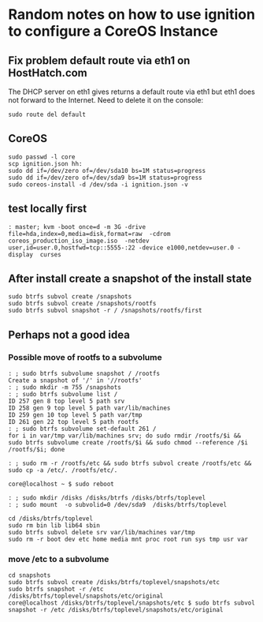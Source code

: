 # Random notes on how to use ignition to configure a CoreOS Instance

## Fix problem default route via eth1 on HostHatch.com

The DHCP server on eth1 gives returns a default route via eth1 but eth1 does not forward to the Internet.
Need to delete it on the console:

	sudo route del default

## CoreOS
	sudo passwd -l core
	scp ignition.json hh:
	sudo dd if=/dev/zero of=/dev/sda10 bs=1M status=progress
	sudo dd if=/dev/zero of=/dev/sda9 bs=1M status=progress
	sudo coreos-install -d /dev/sda -i ignition.json -v

## test locally first

	: master; kvm -boot once=d -m 3G -drive file=hda,index=0,media=disk,format=raw  -cdrom coreos_production_iso_image.iso  -netdev user,id=user.0,hostfwd=tcp::5555-:22 -device e1000,netdev=user.0 -display  curses

## After install create a snapshot of the install state
	sudo btrfs subvol create /snapshots
	sudo btrfs subvol create /snapshots/rootfs
	sudo btrfs subvol snapshot -r / /snapshots/rootfs/first





## Perhaps not a good idea

### Possible move of rootfs to a subvolume

	: ; sudo btrfs subvolume snapshot / /rootfs
	Create a snapshot of '/' in '//rootfs'
	: ; sudo mkdir -m 755 /snapshots
	: ; sudo btrfs subvolume list /
	ID 257 gen 8 top level 5 path srv
	ID 258 gen 9 top level 5 path var/lib/machines
	ID 259 gen 10 top level 5 path var/tmp
	ID 261 gen 22 top level 5 path rootfs
	: ; sudo btrfs subvolume set-default 261 /
	for i in var/tmp var/lib/machines srv; do sudo rmdir /rootfs/$i && sudo btrfs subvolume create /rootfs/$i && sudo chmod --reference /$i /rootfs/$i; done

	: ; sudo rm -r /rootfs/etc && sudo btrfs subvol create /rootfs/etc && sudo cp -a /etc/. /rootfs/etc/.

	core@localhost ~ $ sudo reboot

	: ; sudo mkdir /disks /disks/btrfs /disks/btrfs/toplevel
	: ; sudo mount  -o subvolid=0 /dev/sda9  /disks/btrfs/toplevel

	cd /disks/btrfs/toplevel
	sudo rm bin lib lib64 sbin
	sudo btrfs subvol delete srv var/lib/machines var/tmp
	sudo rm -r boot dev etc home media mnt proc root run sys tmp usr var

### move /etc to a subvolume

	cd snapshots
	sudo btrfs subvol create /disks/btrfs/toplevel/snapshots/etc
	sudo btrfs snapshot -r /etc /disks/btrfs/toplevel/snapshots/etc/original
	core@localhost /disks/btrfs/toplevel/snapshots/etc $ sudo btrfs subvol snapshot -r /etc /disks/btrfs/toplevel/snapshots/etc/original

